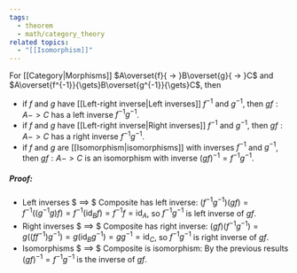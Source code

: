 ```yaml
---
tags:
  - theorem
  - math/category_theory
related topics:
  - "[[Isomorphism]]"
---
```

For [[Category|Morphisms]] $A\overset{f}{ -> }B\overset{g}{ -> }C$ and $A\overset{f^{-1}}{\gets}B\overset{g^{-1}}{\gets}C$, then
- if $f$ and $g$ have [[Left-right inverse|Left inverses]] $f^{-1}$ and $g^{-1}$, then $gf:A -> C$ has a left inverse $f^{-1}g^{-1}$.
- if $f$ and $g$ have [[Left-right inverse|Right inverses]] $f^{-1}$ and $g^{-1}$, then $gf:A -> C$ has a right inverse $f^{-1}g^{-1}$.
- if $f$ and $g$ are [[Isomorphism|isomorphisms]] with inverses $f^{-1}$ and $g^{-1}$, then $gf:A -> C$ is an isomorphism with inverse $(gf)^{-1}=f^{-1}g^{-1}$.
##### Proof:
- Left inverses $ ==> $ Composite has left inverse:
	$(f^{-1}g^{-1})(gf)=f^{-1}\big((g^{-1}g)f)=f^{-1}(\operatorname{id}_B f)= f^{-1}f=\operatorname{id}_A$, so $f^{-1}g^{-1}$ is left inverse of $gf$.
- Right inverses $ ==> $ Composite has right inverse:
	$(gf)(f^{-1}g^{-1})=g\big((ff^{-1})g^{-1}\big)=g(\operatorname{id}_B g^{-1})=gg^{-1}=\operatorname{id}_C$, so $f^{-1}g^{-1}$ is right inverse of $gf$.
- Isomorphisms $ ==> $ Composite is isomorphism:
	By the previous results $(gf)^{-1}=f^{-1}g^{-1}$ is the inverse of $gf$.